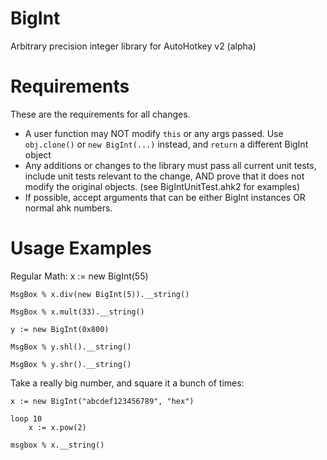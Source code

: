 BigInt
======

Arbitrary precision integer library for AutoHotkey v2 (alpha)

Requirements
============

These are the requirements for all changes.

* A user function may NOT modify `this` or any args passed. Use 
  `obj.clone()` or `new BigInt(...)` instead, and `return` a 
  different BigInt object
* Any additions or changes to the library must pass all current 
  unit tests, include unit tests relevant to the change,
  AND prove that it does not modify the original objects.
  (see BigIntUnitTest.ahk2 for examples)
* If possible, accept arguments that can be either BigInt 
  instances OR normal ahk numbers.
  
Usage Examples
==============

Regular Math:
    x := new BigInt(55)
    
    MsgBox % x.div(new BigInt(5)).__string()
    
    MsgBox % x.mult(33).__string()
    
    y := new BigInt(0x800)
    
    MsgBox % y.shl().__string()
    
    MsgBox % y.shr().__string()
    

Take a really big number, and square it a bunch of times: 

    x := new BigInt("abcdef123456789", "hex")
    
    loop 10
        x := x.pow(2)
        
    msgbox % x.__string()
